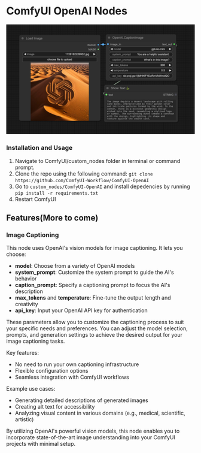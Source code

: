 # ComfyUI OpenAI Nodes

![Cover Image](cover.png)

### Installation and Usage

1. Navigate to ComfyUI/custom_nodes folder in terminal or command prompt.
2. Clone the repo using the following command:
   `git clone https://github.com/ComfyUI-Workflow/ComfyUI-OpenAI`
3. Go to `custom_nodes/ComfyUI-OpenAI` and install depedencies by running `pip install -r requirements.txt`
4. Restart ComfyUI

## Features(More to come)

### Image Captioning

This node uses OpenAI's vision models for image captioning. It lets you choose:

- **model**: Choose from a variety of OpenAI models
- **system_prompt**: Customize the system prompt to guide the AI's behavior
- **caption_prompt**: Specify a captioning prompt to focus the AI's description
- **max_tokens** and **temperature**: Fine-tune the output length and creativity
- **api_key**: Input your OpenAI API key for authentication

These parameters allow you to customize the captioning process to suit your specific needs and preferences. You can adjust the model selection, prompts, and generation settings to achieve the desired output for your image captioning tasks.

Key features:

- No need to run your own captioning infrastructure
- Flexible configuration options
- Seamless integration with ComfyUI workflows

Example use cases:

- Generating detailed descriptions of generated images
- Creating alt text for accessibility
- Analyzing visual content in various domains (e.g., medical, scientific, artistic)

By utilizing OpenAI's powerful vision models, this node enables you to incorporate state-of-the-art image understanding into your ComfyUI projects with minimal setup.
